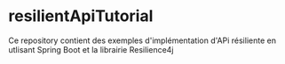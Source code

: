 # resilientApiTutorial
Ce repository contient des exemples d'implémentation d'APi résiliente en utlisant Spring Boot et la librairie Resilience4j
